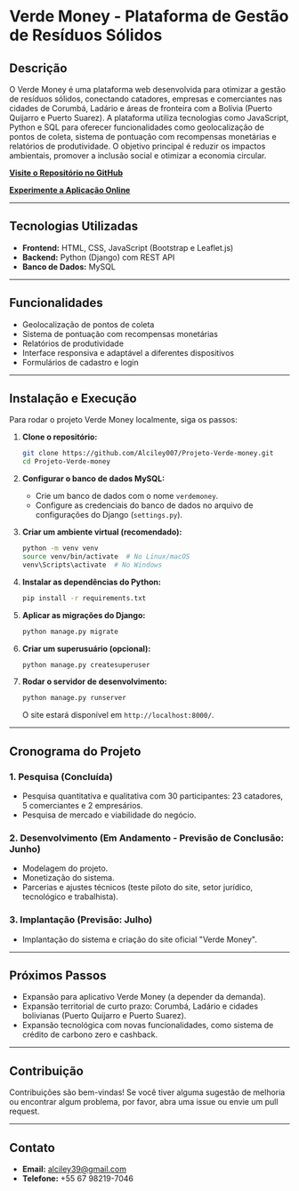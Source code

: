 # Verde Money - Plataforma de Gestão de Resíduos Sólidos

## Descrição

O Verde Money é uma plataforma web desenvolvida para otimizar a gestão de resíduos sólidos, conectando catadores, empresas e comerciantes nas cidades de Corumbá, Ladário e áreas de fronteira com a Bolívia (Puerto Quijarro e Puerto Suarez). A plataforma utiliza tecnologias como JavaScript, Python e SQL para oferecer funcionalidades como geolocalização de pontos de coleta, sistema de pontuação com recompensas monetárias e relatórios de produtividade. O objetivo principal é reduzir os impactos ambientais, promover a inclusão social e otimizar a economia circular.

[**Visite o Repositório no GitHub**](https://github.com/Alciley007/Projeto-Verde-money)

[**Experimente a Aplicação Online**](#) <!-- Substituir pelo link do projeto hospedado -->

---

## Tecnologias Utilizadas

* **Frontend:** HTML, CSS, JavaScript (Bootstrap e Leaflet.js)
* **Backend:** Python (Django) com REST API
* **Banco de Dados:** MySQL

---

## Funcionalidades

* Geolocalização de pontos de coleta
* Sistema de pontuação com recompensas monetárias
* Relatórios de produtividade
* Interface responsiva e adaptável a diferentes dispositivos
* Formulários de cadastro e login

---

## Instalação e Execução

Para rodar o projeto Verde Money localmente, siga os passos:

1. **Clone o repositório:**

    ```bash
    git clone https://github.com/Alciley007/Projeto-Verde-money.git
    cd Projeto-Verde-money
    ```

2. **Configurar o banco de dados MySQL:**

    * Crie um banco de dados com o nome `verdemoney`.
    * Configure as credenciais do banco de dados no arquivo de configurações do Django (`settings.py`).

3. **Criar um ambiente virtual (recomendado):**

    ```bash
    python -m venv venv
    source venv/bin/activate  # No Linux/macOS
    venv\Scripts\activate  # No Windows
    ```

4. **Instalar as dependências do Python:**

    ```bash
    pip install -r requirements.txt
    ```

5. **Aplicar as migrações do Django:**

    ```bash
    python manage.py migrate
    ```

6. **Criar um superusuário (opcional):**

    ```bash
    python manage.py createsuperuser
    ```

7. **Rodar o servidor de desenvolvimento:**

    ```bash
    python manage.py runserver
    ```

    O site estará disponível em `http://localhost:8000/`.

---

## Cronograma do Projeto

### 1. Pesquisa (Concluída)
- Pesquisa quantitativa e qualitativa com 30 participantes: 23 catadores, 5 comerciantes e 2 empresários.
- Pesquisa de mercado e viabilidade do negócio.

### 2. Desenvolvimento (Em Andamento - Previsão de Conclusão: Junho)
- Modelagem do projeto.
- Monetização do sistema.
- Parcerias e ajustes técnicos (teste piloto do site, setor jurídico, tecnológico e trabalhista).

### 3. Implantação (Previsão: Julho)
- Implantação do sistema e criação do site oficial "Verde Money".

---

## Próximos Passos

- Expansão para aplicativo Verde Money (a depender da demanda).
- Expansão territorial de curto prazo: Corumbá, Ladário e cidades bolivianas (Puerto Quijarro e Puerto Suarez).
- Expansão tecnológica com novas funcionalidades, como sistema de crédito de carbono zero e cashback.

---

## Contribuição

Contribuições são bem-vindas! Se você tiver alguma sugestão de melhoria ou encontrar algum problema, por favor, abra uma issue ou envie um pull request.

---

## Contato

- **Email:** alciley39@gmail.com
- **Telefone:** +55 67 98219-7046


